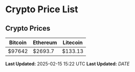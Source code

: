 # Crypto Price List

## Crypto Prices
| Bitcoin | Ethereum | Litecoin |
| ------- | -------- | -------- |
| $97642 | $2693.7 | $133.13 |
**Last Updated:** 2025-02-15 15:22 UTC
**Last Updated:** $DATE$

